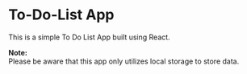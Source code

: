 # To-Do-List App

This is a simple To Do List App built using React.

**Note:**  
Please be aware that this app only utilizes local storage to store data.
